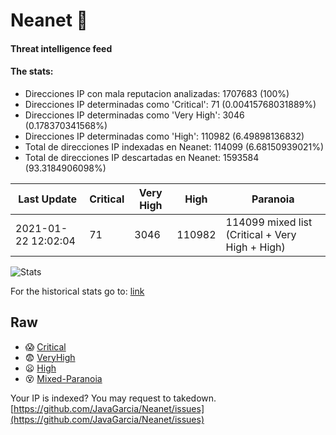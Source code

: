 # Neanet :hocho:
#### Threat intelligence feed
#### The stats:

- Direcciones IP con mala reputacion analizadas: 1707683 (100%)
- Direcciones IP determinadas como 'Critical':  71 (0.00415768031889%)
- Direcciones IP determinadas como 'Very High':  3046 (0.178370341568%)
- Direcciones IP determinadas como 'High':  110982 (6.49898136832)
- Total de direcciones IP indexadas en Neanet:  114099 (6.68150939021%)
- Total de direcciones IP descartadas en Neanet:  1593584 (93.3184906098%)

| Last Update | Critical | Very High | High | Paranoia |
| --- | --- | --- | --- | --- |
| 2021-01-22 12:02:04 | 71 | 3046 | 110982 | 114099 mixed list (Critical + Very High + High)|

![Stats](https://docs.google.com/spreadsheets/d/e/2PACX-1vSnaNMIXVabIpDJjufMlzH7poXnshF3mgd8Is1g9ytUEzVsP5my4Trn8f-xkoLLQ38xpL3HtmUexLo6/pubchart?oid=501124687&format=image)

For the historical stats go to: [link](/stats.csv)
## Raw
- :scream: [Critical](https://raw.githubusercontent.com/JavaGarcia/Neanet/master/blacklists/neanet_critical.txt)
- :fearful: [VeryHigh](https://raw.githubusercontent.com/JavaGarcia/Neanet/master/blacklists/neanet_veryHigh.txtt)
- :frowning: [High](https://raw.githubusercontent.com/JavaGarcia/Neanet/master/blacklists/neanet_high.txt)
- :dizzy_face: [Mixed-Paranoia](https://raw.githubusercontent.com/JavaGarcia/Neanet/master/blacklists/neanet_all.txt)


Your IP is indexed? You may request to takedown. [https://github.com/JavaGarcia/Neanet/issues](https://github.com/JavaGarcia/Neanet/issues)

































































































































































































































































































































































































































































































































































































































































































































































































































































































































































































































































































































































































































































































































































































































































































































































































































































































































































































































































































































































































































































































































































































































































































































































































































































































































































































































































































































































































































































































































































































































































































































































































































































































































































































































































































































































































































































































































































































































